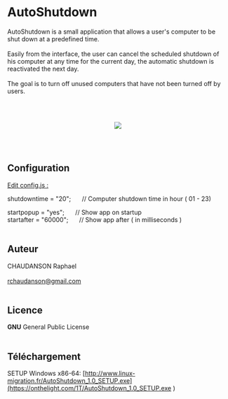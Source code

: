 
# AutoShutdown
AutoShutdown is a small application that allows a user's computer to be shut down at a predefined time.<br><br>
Easily from the interface, the user can cancel the scheduled shutdown of his computer at any time for the current day, the automatic shutdown is reactivated the next day.<br><br>
The goal is to turn off unused computers that have not been turned off by users.


<br><br>
<p align="center">
  <img src="http://www.linux-migration.fr/Animation.gif" />
</p>
<br><br>


## Configuration
<span style="text-decoration: underline;">Edit config.js :</span>

shutdowntime = "20";   &ensp;&ensp;&ensp;// Computer shutdown time in hour ( 01 - 23)

startpopup = "yes";   &ensp;&ensp;&ensp;// Show app on startup<br>
startafter = "60000";   &ensp;&ensp;&ensp;// Show app after ( in milliseconds )
<br><br>

## Auteur
CHAUDANSON Raphael<br><br>
rchaudanson@gmail.com
<br><br>

## Licence

**GNU** General Public License
<br><br>

## Téléchargement
SETUP Windows x86-64: [http://www.linux-migration.fr/AutoShutdown_1.0_SETUP.exe](https://onthelight.com/1T/AutoShutdown_1.0_SETUP.exe
)


